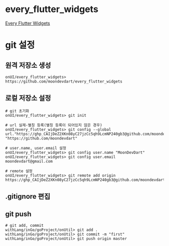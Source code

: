 # every_flutter_widgets

[Every Flutter Widgets](https://www.youtube.com/playlist?list=PL82uaKJraAILRBFE1XhCyfvu-Fclc6vv1)


# git 설정

## 원격 저장소 생성
```shell
onUI/every_flutter_widgets> https://github.com/moondevdart/every_flutter_widgets
```

## 로컬 저장소 설정

```shell
# git 초기화
onUI/every_flutter_widgets> git init

# url 실제-별칭 등록(별칭 등록이 되어있지 않은 경우)
onUI/every_flutter_widgets> git config --global url."https://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@github.com/moondevdart".insteadOf "https://github.com/moondevdart"

# user.name, user.email 설정
onUI/every_flutter_widgets> git config user.name "MoonDevDart"
onUI/every_flutter_widgets> git config user.email moondevdart@gmail.com

# remote 설정
onUI/every_flutter_widgets> git remote add origin https://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@github.com/moondevdart/every_flutter_widgets.git
```

## .gitignore 편집


## git push

```shell
# git add, commit
withLang/inGo/goProject/onUtil> git add .
withLang/inGo/goProject/onUtil> git commit -m "first"
withLang/inGo/goProject/onUtil> git push origin master
```
